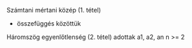 Számtani mértani közép (1. tétel)
- összefüggés közöttük

Háromszög egyenlőtlenség (2. tétel)
	adottak a1, a2, an n >= 2